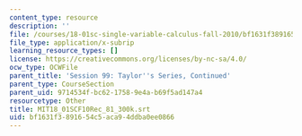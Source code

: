 ```yaml
---
content_type: resource
description: ''
file: /courses/18-01sc-single-variable-calculus-fall-2010/bf1631f3891654c5aca94ddba0ee0866_MIT18_01SCF10Rec_81_300k.vtt
file_type: application/x-subrip
learning_resource_types: []
license: https://creativecommons.org/licenses/by-nc-sa/4.0/
ocw_type: OCWFile
parent_title: 'Session 99: Taylor''s Series, Continued'
parent_type: CourseSection
parent_uid: 9714534f-bc62-1758-9e4a-b69f5ad147a4
resourcetype: Other
title: MIT18_01SCF10Rec_81_300k.srt
uid: bf1631f3-8916-54c5-aca9-4ddba0ee0866
---
```

